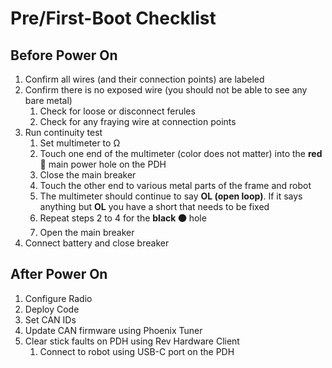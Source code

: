 # Pre/First-Boot Checklist

## Before Power On

1. Confirm all wires (and their connection points) are labeled
2. Confirm there is no exposed wire (you should not be able to see any bare metal)
   1. Check for loose or disconnect ferules
   2. Check for any fraying wire at connection points
3. Run continuity test
   1. Set multimeter to Ω
   2. Touch one end of the multimeter (color does not matter) into the **red 🔴** main power hole on the PDH
   3. Close the main breaker
   4. Touch the other end to various metal parts of the frame and robot
   5. The multimeter should continue to say **OL (open loop)**. If it says anything but **OL** you have a short that needs to be fixed
   6. Repeat steps 2 to 4 for the **black ⚫️** hole
   7. Open the main breaker
4. Connect battery and close breaker

## After Power On

1. Configure Radio
2. Deploy Code
3. Set CAN IDs
4. Update CAN firmware using Phoenix Tuner
5. Clear stick faults on PDH using Rev Hardware Client
   1. Connect to robot using USB-C port on the PDH
